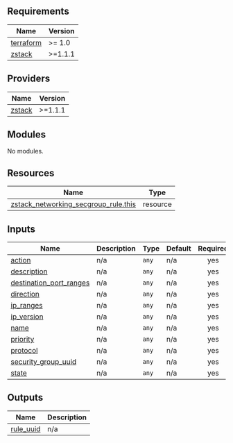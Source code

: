 ## Requirements

| Name | Version |
|------|---------|
| <a name="requirement_terraform"></a> [terraform](#requirement\_terraform) | >= 1.0 |
| <a name="requirement_zstack"></a> [zstack](#requirement\_zstack) | >=1.1.1 |

## Providers

| Name | Version |
|------|---------|
| <a name="provider_zstack"></a> [zstack](#provider\_zstack) | >=1.1.1 |

## Modules

No modules.

## Resources

| Name | Type |
|------|------|
| [zstack_networking_secgroup_rule.this](https://registry.terraform.io/providers/ZStack-Robot/zstack/latest/docs/resources/networking_secgroup_rule) | resource |

## Inputs

| Name | Description | Type | Default | Required |
|------|-------------|------|---------|:--------:|
| <a name="input_action"></a> [action](#input\_action) | n/a | `any` | n/a | yes |
| <a name="input_description"></a> [description](#input\_description) | n/a | `any` | n/a | yes |
| <a name="input_destination_port_ranges"></a> [destination\_port\_ranges](#input\_destination\_port\_ranges) | n/a | `any` | n/a | yes |
| <a name="input_direction"></a> [direction](#input\_direction) | n/a | `any` | n/a | yes |
| <a name="input_ip_ranges"></a> [ip\_ranges](#input\_ip\_ranges) | n/a | `any` | n/a | yes |
| <a name="input_ip_version"></a> [ip\_version](#input\_ip\_version) | n/a | `any` | n/a | yes |
| <a name="input_name"></a> [name](#input\_name) | n/a | `any` | n/a | yes |
| <a name="input_priority"></a> [priority](#input\_priority) | n/a | `any` | n/a | yes |
| <a name="input_protocol"></a> [protocol](#input\_protocol) | n/a | `any` | n/a | yes |
| <a name="input_security_group_uuid"></a> [security\_group\_uuid](#input\_security\_group\_uuid) | n/a | `any` | n/a | yes |
| <a name="input_state"></a> [state](#input\_state) | n/a | `any` | n/a | yes |

## Outputs

| Name | Description |
|------|-------------|
| <a name="output_rule_uuid"></a> [rule\_uuid](#output\_rule\_uuid) | n/a |
